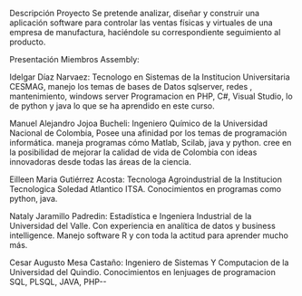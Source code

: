 Descripción Proyecto
Se pretende analizar, diseñar y construir una aplicación software para controlar las ventas físicas 
y virtuales de una empresa de manufactura, haciéndole su correspondiente seguimiento al producto.

Presentación Miembros Assembly:

  
  Idelgar Díaz Narvaez:
  Tecnologo en Sistemas de la Institucion Universitaria CESMAG,  manejo los temas de bases de Datos sqlserver, redes , mantenimiento, windows server
  Programacion en PHP, C#, Visual Studio, lo de python y java  lo que se ha aprendido en este curso.

   Manuel Alejandro Jojoa Bucheli: 
  Ingeniero Químico de la Universidad Nacional de Colombia, Posee una afinidad por los temas de 
  programación informática. maneja programas cómo Matlab, Scilab, java y python. cree en la posibilidad
  de mejorar la calidad de vida de Colombia con ideas innovadoras desde todas las áreas de la ciencia. 

  Eilleen Maria Gutiérrez Acosta:
  Tecnologa Agroindustrial de la Institucion Tecnologica Soledad Atlantico ITSA. Conocimientos en programas como python, java.
  
  Nataly Jaramillo Padredin:
  Estadística e Ingeniera Industrial de la Universidad del Valle. Con experiencia en analítica de datos y business intelligence.
  Manejo software R y con toda la actitud para aprender mucho más.

  Cesar Augusto Mesa Castaño:
  Ingeniero de Sistemas Y Computacion de la Universidad del Quindio. Conocimientos en lenjuages de programacion SQL, PLSQL, JAVA, PHP--


 
